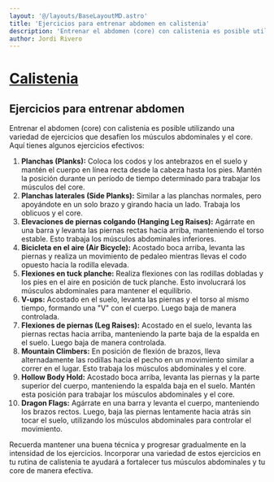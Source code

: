```yaml
---
layout: '@/layouts/BaseLayoutMD.astro'
title: 'Ejercicios para entrenar abdomen en calistenia'
description: 'Entrenar el abdomen (core) con calistenia es posible utilizando una variedad de ejercicios que desafíen los músculos abdominales y el core'
author: Jordi Rivero
---
```


# [Calistenia](/calistenia/)

## Ejercicios para entrenar abdomen

Entrenar el abdomen (core) con calistenia es posible utilizando una variedad de ejercicios que desafíen los músculos abdominales y el core. Aquí tienes algunos ejercicios efectivos:

1. **Planchas (Planks):** Coloca los codos y los antebrazos en el suelo y mantén el cuerpo en línea recta desde la cabeza hasta los pies. Mantén la posición durante un período de tiempo determinado para trabajar los músculos del core.
2. **Planchas laterales (Side Planks):** Similar a las planchas normales, pero apoyándote en un solo brazo y girando hacia un lado. Trabaja los oblicuos y el core.
3. **Elevaciones de piernas colgando (Hanging Leg Raises):** Agárrate en una barra y levanta las piernas rectas hacia arriba, manteniendo el torso estable. Esto trabaja los músculos abdominales inferiores.
4. **Bicicleta en el aire (Air Bicycle):** Acostado boca arriba, levanta las piernas y realiza un movimiento de pedaleo mientras llevas el codo opuesto hacia la rodilla elevada.
5. **Flexiones en tuck planche:** Realiza flexiones con las rodillas dobladas y los pies en el aire en posición de tuck planche. Esto involucrará los músculos abdominales para mantener el equilibrio.
6. **V-ups:** Acostado en el suelo, levanta las piernas y el torso al mismo tiempo, formando una "V" con el cuerpo. Luego baja de manera controlada.
7. **Flexiones de piernas (Leg Raises):** Acostado en el suelo, levanta las piernas rectas hacia arriba, manteniendo la parte baja de la espalda en el suelo. Luego baja de manera controlada.
8. **Mountain Climbers:** En posición de flexión de brazos, lleva alternadamente las rodillas hacia el pecho en un movimiento similar a correr en el lugar. Esto trabaja los músculos abdominales y el core.
9. **Hollow Body Hold:** Acostado boca arriba, levanta las piernas y la parte superior del cuerpo, manteniendo la espalda baja en el suelo. Mantén esta posición para trabajar los músculos abdominales y el core.
10. **Dragon Flags:** Agárrate en una barra y levanta el cuerpo, manteniendo los brazos rectos. Luego, baja las piernas lentamente hacia atrás sin tocar el suelo, utilizando los músculos abdominales para controlar el movimiento.

Recuerda mantener una buena técnica y progresar gradualmente en la intensidad de los ejercicios. Incorporar una variedad de estos ejercicios en tu rutina de calistenia te ayudará a fortalecer tus músculos abdominales y tu core de manera efectiva.
